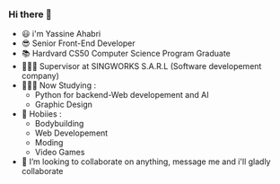 ### Hi there 👋
<ul>
<li> 😃 i'm Yassine Ahabri</li>
<li> 😎 Senior Front-End Developer</li>
<li> 📚 Hardvard CS50 Computer Science Program Graduate</li>
<li> 👨🏻‍💻 Supervisor at SINGWORKS S.A.R.L (Software developement company)</li>
<li> 👨🏻‍🎓 Now Studying : 
  <ul>
    <li> Python for backend-Web developement and AI </li>
    <li> Graphic Design</li>
  </ul></li>
<li> 🦾 Hobiies : 
  <ul>
    <li> Bodybuilding </li>
    <li> Web Developement</li>
    <li> Moding</li>
    <li> Video Games</li>
  </ul></li>
<li> 👯 I’m looking to collaborate on anything, message me and i'll gladly collaborate</li> 

